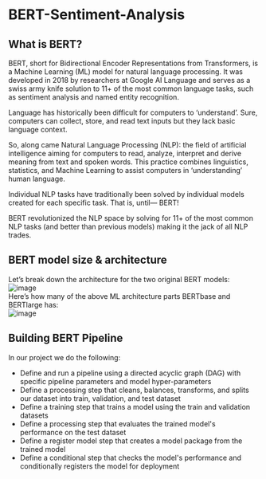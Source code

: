 # BERT-Sentiment-Analysis
## What is BERT?
BERT, short for Bidirectional Encoder Representations from Transformers, is a Machine Learning (ML) model for natural language processing. It was developed in 2018 by researchers at Google AI Language and serves as a swiss army knife solution to 11+ of the most common language tasks, such as sentiment analysis and named entity recognition.

Language has historically been difficult for computers to ‘understand’. Sure, computers can collect, store, and read text inputs but they lack basic language context.

So, along came Natural Language Processing (NLP): the field of artificial intelligence aiming for computers to read, analyze, interpret and derive meaning from text and spoken words. This practice combines linguistics, statistics, and Machine Learning to assist computers in ‘understanding’ human language.

Individual NLP tasks have traditionally been solved by individual models created for each specific task. That is, until— BERT!

BERT revolutionized the NLP space by solving for 11+ of the most common NLP tasks (and better than previous models) making it the jack of all NLP trades.

## BERT model size & architecture
Let’s break down the architecture for the two original BERT models:<br>
![image](https://user-images.githubusercontent.com/74253329/184485865-1614ed30-2dd0-4ca8-a82f-afac97a62024.png) <br>
Here’s how many of the above ML architecture parts BERTbase and BERTlarge has:<br>
![image](https://user-images.githubusercontent.com/74253329/184486123-ddffacd5-69f2-4442-af4c-70f620ca3f79.png)<br>

## Building BERT Pipeline
In our project we do the following:
* Define and run a pipeline using a directed acyclic graph (DAG) with specific pipeline parameters and model hyper-parameters
* Define a processing step that cleans, balances, transforms, and splits our dataset into train, validation, and test dataset
* Define a training step that trains a model using the train and validation datasets
* Define a processing step that evaluates the trained model's performance on the test dataset
* Define a register model step that creates a model package from the trained model
* Define a conditional step that checks the model's performance and conditionally registers the model for deployment
